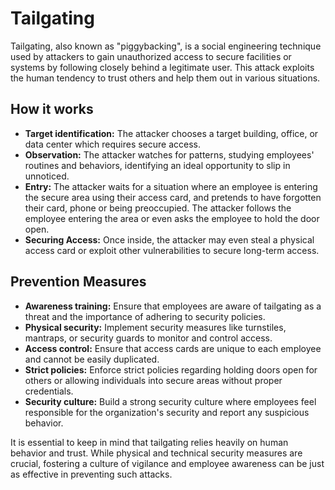 # Tailgating

Tailgating, also known as "piggybacking", is a social engineering technique used by attackers to gain unauthorized access to secure facilities or systems by following closely behind a legitimate user. This attack exploits the human tendency to trust others and help them out in various situations.

## How it works

- **Target identification:** The attacker chooses a target building, office, or data center which requires secure access.
- **Observation:** The attacker watches for patterns, studying employees' routines and behaviors, identifying an ideal opportunity to slip in unnoticed.
- **Entry:** The attacker waits for a situation where an employee is entering the secure area using their access card, and pretends to have forgotten their card, phone or being preoccupied. The attacker follows the employee entering the area or even asks the employee to hold the door open.
- **Securing Access:** Once inside, the attacker may even steal a physical access card or exploit other vulnerabilities to secure long-term access.

## Prevention Measures

- **Awareness training:** Ensure that employees are aware of tailgating as a threat and the importance of adhering to security policies.
- **Physical security:** Implement security measures like turnstiles, mantraps, or security guards to monitor and control access.
- **Access control:** Ensure that access cards are unique to each employee and cannot be easily duplicated.
- **Strict policies:** Enforce strict policies regarding holding doors open for others or allowing individuals into secure areas without proper credentials.
- **Security culture:** Build a strong security culture where employees feel responsible for the organization's security and report any suspicious behavior.

It is essential to keep in mind that tailgating relies heavily on human behavior and trust. While physical and technical security measures are crucial, fostering a culture of vigilance and employee awareness can be just as effective in preventing such attacks.
